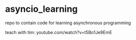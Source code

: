 # asyncio_learning
repo to contain code for learning asynchronous programming

teach with tim: youtube.com/watch?v=t5Bo1Je9EmE